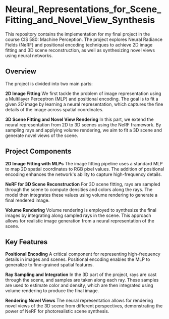 # Neural_Representations_for_Scene_Fitting_and_Novel_View_Synthesis
This repository contains the implementation for my final project in the course CIS 580: Machine Perception. The project explores Neural Radiance Fields (NeRF) and positional encoding techniques to achieve 2D image fitting and 3D scene reconstruction, as well as synthesizing novel views using neural networks.

## Overview
The project is divided into two main parts:

**2D Image Fitting**
We first tackle the problem of image representation using a Multilayer Perceptron (MLP) and positional encoding. The goal is to fit a given 2D image by learning a neural representation, which captures the fine details of the image across spatial coordinates.

**3D Scene Fitting and Novel View Rendering**
In this part, we extend the neural representation from 2D to 3D scenes using the NeRF framework. By sampling rays and applying volume rendering, we aim to fit a 3D scene and generate novel views of the scene.

## Project Components

**2D Image Fitting with MLPs**
The image fitting pipeline uses a standard MLP to map 2D spatial coordinates to RGB pixel values. The addition of positional encoding enhances the network's ability to capture high-frequency details.

**NeRF for 3D Scene Reconstruction**
For 3D scene fitting, rays are sampled through the scene to compute densities and colors along the rays. The model then integrates these values using volume rendering to generate a final rendered image.

**Volume Rendering**
Volume rendering is employed to synthesize the final images by integrating along sampled rays in the scene. This approach allows for realistic image generation from a neural representation of the scene.

## Key Features
**Positional Encoding**
A critical component for representing high-frequency details in images and scenes. Positional encoding enables the MLP to generalize to fine-grained spatial features.

**Ray Sampling and Integration**
In the 3D part of the project, rays are cast through the scene, and samples are taken along each ray. These samples are used to estimate color and density, which are then integrated using volume rendering to produce the final image.

**Rendering Novel Views**
The neural representation allows for rendering novel views of the 3D scene from different perspectives, demonstrating the power of NeRF for photorealistic scene synthesis.
